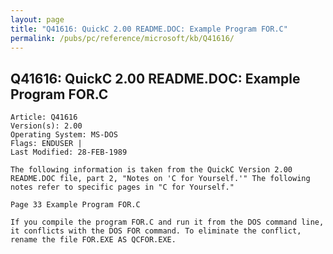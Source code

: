 ```yaml
---
layout: page
title: "Q41616: QuickC 2.00 README.DOC: Example Program FOR.C"
permalink: /pubs/pc/reference/microsoft/kb/Q41616/
---
```


## Q41616: QuickC 2.00 README.DOC: Example Program FOR.C

	Article: Q41616
	Version(s): 2.00
	Operating System: MS-DOS
	Flags: ENDUSER |
	Last Modified: 28-FEB-1989
	
	The following information is taken from the QuickC Version 2.00
	README.DOC file, part 2, "Notes on 'C for Yourself.'" The following
	notes refer to specific pages in "C for Yourself."
	
	Page 33 Example Program FOR.C
	
	If you compile the program FOR.C and run it from the DOS command line,
	it conflicts with the DOS FOR command. To eliminate the conflict,
	rename the file FOR.EXE AS QCFOR.EXE.
